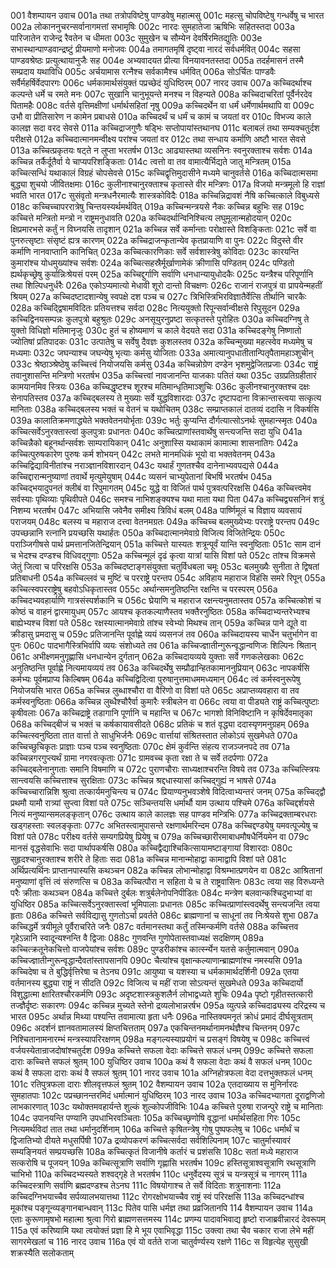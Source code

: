 001	वैशम्पायन उवाच
001a	तथा तत्रोपविष्टेषु पाण्डवेषु महात्मसु
001c	महत्सु चोपविष्टेषु गन्धर्वेषु च भारत
002a	लोकाननुचरन्सर्वानागमत्तां सभामृषिः
002c	नारदः सुमहातेजा ऋषिभिः सहितस्तदा
003a	पारिजातेन राजेन्द्र रैवतेन च धीमता
003c	सुमुखेन च सौम्येन देवर्षिरमितद्युतिः
003e	सभास्थान्पाण्डवान्द्रष्टुं प्रीयमाणो मनोजवः
004a	तमागतमृषिं दृष्ट्वा नारदं सर्वधर्मवित्
004c	सहसा पाण्डवश्रेष्ठः प्रत्युत्थायानुजैः सह
004e	अभ्यवादयत प्रीत्या विनयावनतस्तदा
005a	तदर्हमासनं तस्मै सम्प्रदाय यथाविधि
005c	अर्चयामास रत्नैश्च सर्वकामैश्च धर्मवित्
006a	सोऽर्चितः पाण्डवैः सर्वैर्महर्षिर्वेदपारगः
006c	धर्मकामार्थसंयुक्तं पप्रच्छेदं युधिष्ठिरम्
007    नारद उवाच
007a	कच्चिदर्थाश्च कल्पन्ते धर्मे च रमते मनः
007c	सुखानि चानुभूयन्ते मनश्च न विहन्यते
008a	कच्चिदाचरितां पूर्वैर्नरदेव पितामहैः
008c	वर्तसे वृत्तिमक्षीणां धर्मार्थसहितां नृषु
009a	कच्चिदर्थेन वा धर्मं धर्मेणार्थमथापि वा
009c	उभौ वा प्रीतिसारेण न कामेन प्रबाधसे
010a	कच्चिदर्थं च धर्मं च कामं च जयतां वर
010c	विभज्य काले कालज्ञ सदा वरद सेवसे
011a	कच्चिद्राजगुणैः षड्भिः सप्तोपायांस्तथानघ
011c	बलाबलं तथा सम्यक्चतुर्दश परीक्षसे
012a	कच्चिदात्मानमन्वीक्ष्य परांश्च जयतां वर
012c	तथा सन्धाय कर्माणि अष्टौ भारत सेवसे
013a	कच्चित्प्रकृतयः षट्ते न लुप्ता भरतर्षभ
013c	आढ्यास्तथा व्यसनिनः स्वनुरक्ताश्च सर्वशः
014a	कच्चिन्न तर्कैर्दूतैर्वा ये चाप्यपरिशङ्किताः
014c	त्वत्तो वा तव वामात्यैर्भिद्यते जातु मन्त्रितम्
015a	कच्चित्सन्धिं यथाकालं विग्रहं चोपसेवसे
015c	कच्चिद्वृत्तिमुदासीने मध्यमे चानुवर्तसे
016a	कच्चिदात्मसमा बुद्ध्या शुचयो जीवितक्षमाः
016c	कुलीनाश्चानुरक्ताश्च कृतास्ते वीर मन्त्रिणः
017a	विजयो मन्त्रमूलो हि राज्ञां भवति भारत
017c	सुसंवृतो मन्त्रधनैरमात्यैः शास्त्रकोविदैः
018a	कच्चिन्निद्रावशं नैषि कच्चित्काले विबुध्यसे
018c	कच्चिच्चापररात्रेषु चिन्तयस्यर्थमर्थवित्
019a	कच्चिन्मन्त्रयसे नैकः कच्चिन्न बहुभिः सह
019c	कच्चित्ते मन्त्रितो मन्त्रो न राष्ट्रमनुधावति
020a	कच्चिदर्थान्विनिश्चित्य लघुमूलान्महोदयान्
020c	क्षिप्रमारभसे कर्तुं न विघ्नयसि तादृशान्
021a	कच्चिन्न सर्वे कर्मान्ताः परोक्षास्ते विशङ्किताः
021c	सर्वे वा पुनरुत्सृष्टाः संसृष्टं ह्यत्र कारणम्
022a	कच्चिद्राजन्कृतान्येव कृतप्रायाणि वा पुनः
022c	विदुस्ते वीर कर्माणि नानवाप्तानि कानिचित्
023a	कच्चित्कारणिकाः सर्वे सर्वशास्त्रेषु कोविदाः
023c	कारयन्ति कुमारांश्च योधमुख्यांश्च सर्वशः
024a	कच्चित्सहस्रैर्मूर्खाणामेकं क्रीणासि पण्डितम्
024c	पण्डितो ह्यर्थकृच्छ्रेषु कुर्यान्निःश्रेयसं परम्
025a	कच्चिद्दुर्गाणि सर्वाणि धनधान्यायुधोदकैः
025c	यन्त्रैश्च परिपूर्णानि तथा शिल्पिधनुर्धरैः
026a	एकोऽप्यमात्यो मेधावी शूरो दान्तो विचक्षणः
026c	राजानं राजपुत्रं वा प्रापयेन्महतीं श्रियम्
027a	कच्चिदष्टादशान्येषु स्वपक्षे दश पञ्च च
027c	त्रिभिस्त्रिभिरविज्ञातैर्वेत्सि तीर्थानि चारकैः
028a	कच्चिद्द्विषामविदितः प्रतियत्तश्च सर्वदा
028c	नित्ययुक्तो रिपून्सर्वान्वीक्षसे रिपुसूदन
029a	कच्चिद्विनयसम्पन्नः कुलपुत्रो बहुश्रुतः
029c	अनसूयुरनुप्रष्टा सत्कृतस्ते पुरोहितः
030a	कच्चिदग्निषु ते युक्तो विधिज्ञो मतिमानृजुः
030c	हुतं च होष्यमाणं च काले वेदयते सदा
031a	कच्चिदङ्गेषु निष्णातो ज्योतिषां प्रतिपादकः
031c	उत्पातेषु च सर्वेषु दैवज्ञः कुशलस्तव
032a	कच्चिन्मुख्या महत्स्वेव मध्यमेषु च मध्यमाः
032c	जघन्याश्च जघन्येषु भृत्याः कर्मसु योजिताः
033a	अमात्यानुपधातीतान्पितृपैतामहाञ्शुचीन्
033c	श्रेष्ठाञ्श्रेष्ठेषु कच्चित्त्वं नियोजयसि कर्मसु
034a	कच्चिन्नोग्रेण दण्डेन भृशमुद्वेजितप्रजाः
034c	राष्ट्रं तवानुशासन्ति मन्त्रिणो भरतर्षभ
035a	कच्चित्त्वां नावजानन्ति याजकाः पतितं यथा
035c	उग्रप्रतिग्रहीतारं कामयानमिव स्त्रियः
036a	कच्चिद्धृष्टश्च शूरश्च मतिमान्धृतिमाञ्शुचिः
036c	कुलीनश्चानुरक्तश्च दक्षः सेनापतिस्तव
037a	कच्चिद्बलस्य ते मुख्याः सर्वे युद्धविशारदाः
037c	दृष्टापदाना विक्रान्तास्त्वया सत्कृत्य मानिताः
038a	कच्चिद्बलस्य भक्तं च वेतनं च यथोचितम्
038c	सम्प्राप्तकालं दातव्यं ददासि न विकर्षसि
039a	कालातिक्रमणाद्ध्येते भक्तवेतनयोर्भृताः
039c	भर्तुः कुप्यन्ति दौर्गत्यात्सोऽनर्थः सुमहान्स्मृतः
040a	कच्चित्सर्वेऽनुरक्तास्त्वां कुलपुत्राः प्रधानतः
040c	कच्चित्प्राणांस्तवार्थेषु सन्त्यजन्ति सदा युधि
041a	कच्चिन्नैको बहूनर्थान्सर्वशः साम्परायिकान्
041c	अनुशास्सि यथाकामं कामात्मा शासनातिगः
042a	कच्चित्पुरुषकारेण पुरुषः कर्म शोभयन्
042c	लभते मानमधिकं भूयो वा भक्तवेतनम्
043a	कच्चिद्विद्याविनीतांश्च नराञ्ज्ञानविशारदान्
043c	यथार्हं गुणतश्चैव दानेनाभ्यवपद्यसे
044a	कच्चिद्दारान्मनुष्याणां तवार्थे मृत्युमेयुषाम्
044c	व्यसनं चाभ्युपेतानां बिभर्षि भरतर्षभ
045a	कच्चिद्भयादुपनतं क्लीबं वा रिपुमागतम्
045c	युद्धे वा विजितं पार्थ पुत्रवत्परिरक्षसि
046a	कच्चित्त्वमेव सर्वस्याः पृथिव्याः पृथिवीपते
046c	समश्च नाभिशङ्क्यश्च यथा माता यथा पिता
047a	कच्चिद्व्यसनिनं शत्रुं निशम्य भरतर्षभ
047c	अभियासि जवेनैव समीक्ष्य त्रिविधं बलम्
048a	पार्ष्णिमूलं च विज्ञाय व्यवसायं पराजयम्
048c	बलस्य च महाराज दत्त्वा वेतनमग्रतः
049a	कच्चिच्च बलमुख्येभ्यः परराष्ट्रे परन्तप
049c	उपच्छन्नानि रत्नानि प्रयच्छसि यथार्हतः
050a	कच्चिदात्मानमेवाग्रे विजित्य विजितेन्द्रियः
050c	पराञ्जिगीषसे पार्थ प्रमत्तानजितेन्द्रियान्
051a	कच्चित्ते यास्यतः शत्रून्पूर्वं यान्ति स्वनुष्ठिताः
051c	साम दानं च भेदश्च दण्डश्च विधिवद्गुणाः
052a	कच्चिन्मूलं दृढं कृत्वा यात्रां यासि विशां पते
052c	तांश्च विक्रमसे जेतुं जित्वा च परिरक्षसि
053a	कच्चिदष्टाङ्गसंयुक्ता चतुर्विधबला चमूः
053c	बलमुख्यैः सुनीता ते द्विषतां प्रतिबाधनी
054a	कच्चिल्लवं च मुष्टिं च परराष्ट्रे परन्तप
054c	अविहाय महाराज विहंसि समरे रिपून्
055a	कच्चित्स्वपरराष्ट्रेषु बहवोऽधिकृतास्तव
055c	अर्थान्समनुतिष्ठन्ति रक्षन्ति च परस्परम्
056a	कच्चिदभ्यवहार्याणि गात्रसंस्पर्शकानि च
056c	घ्रेयाणि च महाराज रक्षन्त्यनुमतास्तव
057a	कच्चित्कोशं च कोष्ठं च वाहनं द्वारमायुधम्
057c	आयश्च कृतकल्याणैस्तव भक्तैरनुष्ठितः
058a	कच्चिदाभ्यन्तरेभ्यश्च बाह्येभ्यश्च विशां पते
058c	रक्षस्यात्मानमेवाग्रे तांश्च स्वेभ्यो मिथश्च तान्
059a	कच्चिन्न पाने द्यूते वा क्रीडासु प्रमदासु च
059c	प्रतिजानन्ति पूर्वाह्णे व्ययं व्यसनजं तव
060a	कच्चिदायस्य चार्धेन चतुर्भागेन वा पुनः
060c	पादभागैस्त्रिभिर्वापि व्ययः संशोध्यते तव
061a	कच्चिज्ज्ञातीन्गुरून्वृद्धान्वणिजः शिल्पिनः श्रितान्
061c	अभीक्ष्णमनुगृह्णासि धनधान्येन दुर्गतान्
062a	कच्चिदायव्यये युक्ताः सर्वे गणकलेखकाः
062c	अनुतिष्ठन्ति पूर्वाह्णे नित्यमायव्ययं तव
063a	कच्चिदर्थेषु सम्प्रौढान्हितकामाननुप्रियान्
063c	नापकर्षसि कर्मभ्यः पूर्वमप्राप्य किल्बिषम्
064a	कच्चिद्विदित्वा पुरुषानुत्तमाधममध्यमान्
064c	त्वं कर्मस्वनुरूपेषु नियोजयसि भारत
065a	कच्चिन्न लुब्धाश्चौरा वा वैरिणो वा विशां पते
065c	अप्राप्तव्यवहारा वा तव कर्मस्वनुष्ठिताः
066a	कच्चिन्न लुब्धैश्चौरैर्वा कुमारैः स्त्रीबलेन वा
066c	त्वया वा पीड्यते राष्ट्रं कच्चित्पुष्टाः कृषीवलाः
067a	कच्चिद्राष्ट्रे तडागानि पूर्णानि च महान्ति च
067c	भागशो विनिविष्टानि न कृषिर्देवमातृका
068a	कच्चिद्बीजं च भक्तं च कर्षकायावसीदते
068c	प्रतिकं च शतं वृद्ध्या ददास्यृणमनुग्रहम्
069a	कच्चित्स्वनुष्ठिता तात वार्त्ता ते साधुभिर्जनैः
069c	वार्त्तायां संश्रितस्तात लोकोऽयं सुखमेधते
070a	कच्चिच्छुचिकृतः प्राज्ञाः पञ्च पञ्च स्वनुष्ठिताः
070c	क्षेमं कुर्वन्ति संहत्य राजञ्जनपदे तव
071a	कच्चिन्नगरगुप्त्यर्थं ग्रामा नगरवत्कृताः
071c	ग्रामवच्च कृता रक्षा ते च सर्वे तदर्पणाः
072a	कच्चिद्बलेनानुगताः समानि विषमाणि च
072c	पुराणचौराः साध्यक्षाश्चरन्ति विषये तव
073a	कच्चित्स्त्रियः सान्त्वयसि कच्चित्ताश्च सुरक्षिताः
073c	कच्चिन्न श्रद्दधास्यासां कच्चिद्गुह्यं न भाषसे
074a	कच्चिच्चारान्निशि श्रुत्वा तत्कार्यमनुचिन्त्य च
074c	प्रियाण्यनुभवञ्शेषे विदित्वाभ्यन्तरं जनम्
075a	कच्चिद्द्वौ प्रथमौ यामौ रात्र्यां सुप्त्वा विशां पते
075c	सञ्चिन्तयसि धर्मार्थौ याम उत्थाय पश्चिमे
076a	कच्चिद्दर्शयसे नित्यं मनुष्यान्समलङ्कृतान्
076c	उत्थाय काले कालज्ञः सह पाण्डव मन्त्रिभिः
077a	कच्चिद्रक्ताम्बरधराः खड्गहस्ताः स्वलङ्कृताः
077c	अभितस्त्वामुपासन्ते रक्षणार्थमरिन्दम
078a	कच्चिद्दण्ड्येषु यमवत्पूज्येषु च विशां पते
078c	परीक्ष्य वर्तसे सम्यगप्रियेषु प्रियेषु च
079a	कच्चिच्छारीरमाबाधमौषधैर्नियमेन वा
079c	मानसं वृद्धसेवाभिः सदा पार्थापकर्षसि
080a	कच्चिद्वैद्याश्चिकित्सायामष्टाङ्गायां विशारदाः
080c	सुहृदश्चानुरक्ताश्च शरीरे ते हिताः सदा
081a	कच्चिन्न मानान्मोहाद्वा कामाद्वापि विशां पते
081c	अर्थिप्रत्यर्थिनः प्राप्तानपास्यसि कथञ्चन
082a	कच्चिन्न लोभान्मोहाद्वा विश्रम्भात्प्रणयेन वा
082c	आश्रितानां मनुष्याणां वृत्तिं त्वं संरुणत्सि च
083a	कच्चित्पौरा न सहिता ये च ते राष्ट्रवासिनः
083c	त्वया सह विरुध्यन्ते परैः क्रीताः कथञ्चन
084a	कच्चित्ते दुर्बलः शत्रुर्बलेनोपनिपीडितः
084c	मन्त्रेण बलवान्कश्चिदुभाभ्यां वा युधिष्ठिर
085a	कच्चित्सर्वेऽनुरक्तास्त्वां भूमिपालाः प्रधानतः
085c	कच्चित्प्राणांस्त्वदर्थेषु सन्त्यजन्ति त्वया हृताः
086a	कच्चित्ते सर्वविद्यासु गुणतोऽर्चा प्रवर्तते
086c	ब्राह्मणानां च साधूनां तव निःश्रेयसे शुभा
087a	कच्चिद्धर्मे त्रयीमूले पूर्वैराचरिते जनैः
087c	वर्तमानस्तथा कर्तुं तस्मिन्कर्मणि वर्तसे
088a	कच्चित्तव गृहेऽन्नानि स्वादून्यश्नन्ति वै द्विजाः
088c	गुणवन्ति गुणोपेतास्तवाध्यक्षं सदक्षिणम्
089a	कच्चित्क्रतूनेकचित्तो वाजपेयांश्च सर्वशः
089c	पुण्डरीकांश्च कार्त्स्न्येन यतसे कर्तुमात्मवान्
090a	कच्चिज्ज्ञातीन्गुरून्वृद्धान्दैवतांस्तापसानपि
090c	चैत्यांश्च वृक्षान्कल्याणान्ब्राह्मणांश्च नमस्यसि
091a	कच्चिदेषा च ते बुद्धिर्वृत्तिरेषा च तेऽनघ
091c	आयुष्या च यशस्या च धर्मकामार्थदर्शिनी
092a	एतया वर्तमानस्य बुद्ध्या राष्ट्रं न सीदति
092c	विजित्य च महीं राजा सोऽत्यन्तं सुखमेधते
093a	कच्चिदार्यो विशुद्धात्मा क्षारितश्चौरकर्मणि
093c	अदृष्टशास्त्रकुशलैर्न लोभाद्वध्यते शुचिः
094a	पृष्टो गृहीतस्तत्कारी तज्ज्ञैर्दृष्टः सकारणः
094c	कच्चिन्न मुच्यते स्तेनो द्रव्यलोभान्नरर्षभ
095a	व्युत्पन्ने कच्चिदाढ्यस्य दरिद्रस्य च भारत
095c	अर्थान्न मिथ्या पश्यन्ति तवामात्या हृता धनैः
096a	नास्तिक्यमनृतं क्रोधं प्रमादं दीर्घसूत्रताम्
096c	अदर्शनं ज्ञानवतामालस्यं क्षिप्तचित्तताम्
097a	एकचिन्तनमर्थानामनर्थज्ञैश्च चिन्तनम्
097c	निश्चितानामनारम्भं मन्त्रस्यापरिरक्षणम्
098a	मङ्गल्यस्याप्रयोगं च प्रसङ्गं विषयेषु च
098c	कच्चित्त्वं वर्जयस्येतान्राजदोषांश्चतुर्दश
099a	कच्चित्ते सफला वेदाः कच्चित्ते सफलं धनम्
099c	कच्चित्ते सफला दाराः कच्चित्ते सफलं श्रुतम्
100    युधिष्ठिर उवाच
100a	कथं वै सफला वेदाः कथं वै सफलं धनम्
100c	कथं वै सफला दाराः कथं वै सफलं श्रुतम्
101    नारद उवाच
101a	अग्निहोत्रफला वेदा दत्तभुक्तफलं धनम्
101c	रतिपुत्रफला दाराः शीलवृत्तफलं श्रुतम्
102    वैशम्पायन उवाच
102a	एतदाख्याय स मुनिर्नारदः सुमहातपाः
102c	पप्रच्छानन्तरमिदं धर्मात्मानं युधिष्ठिरम्
103    नारद उवाच
103a	कच्चिदभ्यागता दूराद्वणिजो लाभकारणात्
103c	यथोक्तमवहार्यन्ते शुल्कं शुल्कोपजीविभिः
104a	कच्चित्ते पुरुषा राजन्पुरे राष्ट्रे च मानिताः
104c	उपानयन्ति पण्यानि उपधाभिरवञ्चिताः
105a	कच्चिच्छृणोषि वृद्धानां धर्मार्थसहिता गिरः
105c	नित्यमर्थविदां तात तथा धर्मानुदर्शिनाम्
106a	कच्चित्ते कृषितन्त्रेषु गोषु पुष्पफलेषु च
106c	धर्मार्थं च द्विजातिभ्यो दीयते मधुसर्पिषी
107a	द्रव्योपकरणं कच्चित्सर्वदा सर्वशिल्पिनाम्
107c	चातुर्मास्यावरं सम्यङ्नियतं सम्प्रयच्छसि
108a	कच्चित्कृतं विजानीषे कर्तारं च प्रशंससि
108c	सतां मध्ये महाराज सत्करोषि च पूजयन्
109a	कच्चित्सूत्राणि सर्वाणि गृह्णासि भरतर्षभ
109c	हस्तिसूत्राश्वसूत्राणि रथसूत्राणि चाभिभो
110a	कच्चिदभ्यस्यते शश्वद्गृहे ते भरतर्षभ
110c	धनुर्वेदस्य सूत्रं च यन्त्रसूत्रं च नागरम्
111a	कच्चिदस्त्राणि सर्वाणि ब्रह्मदण्डश्च तेऽनघ
111c	विषयोगाश्च ते सर्वे विदिताः शत्रुनाशनाः
112a	कच्चिदग्निभयाच्चैव सर्पव्यालभयात्तथा
112c	रोगरक्षोभयाच्चैव राष्ट्रं स्वं परिरक्षसि
113a	कच्चिदन्धांश्च मूकांश्च पङ्गून्व्यङ्गानबान्धवान्
113c	पितेव पासि धर्मज्ञ तथा प्रव्रजितानपि
114    वैशम्पायन उवाच
114a	एताः कुरूणामृषभो महात्मा श्रुत्वा गिरो ब्राह्मणसत्तमस्य
114c	प्रणम्य पादावभिवाद्य हृष्टो राजाब्रवीन्नारदं देवरूपम्
115a	एवं करिष्यामि यथा त्वयोक्तं प्रज्ञा हि मे भूय एवाभिवृद्धा
115c	उक्त्वा तथा चैव चकार राजा लेभे महीं सागरमेखलां च
116    नारद उवाच
116a	एवं यो वर्तते राजा चातुर्वर्ण्यस्य रक्षणे
116c	स विहृत्येह सुसुखी शक्रस्यैति सलोकताम्
